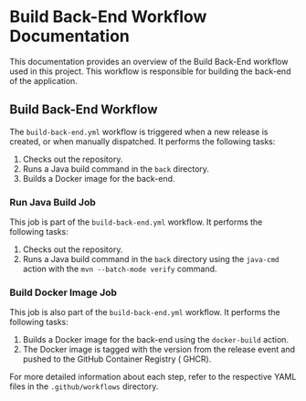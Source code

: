 # Build Back-End Workflow Documentation

This documentation provides an overview of the Build Back-End workflow used in this project. This workflow is
responsible for building the back-end of the application.

## Build Back-End Workflow

The `build-back-end.yml` workflow is triggered when a new release is created, or when manually dispatched. It performs
the following tasks:

1. Checks out the repository.
2. Runs a Java build command in the `back` directory.
3. Builds a Docker image for the back-end.

### Run Java Build Job

This job is part of the `build-back-end.yml` workflow. It performs the following tasks:

1. Checks out the repository.
2. Runs a Java build command in the `back` directory using the `java-cmd` action with the `mvn --batch-mode verify`
   command.

### Build Docker Image Job

This job is also part of the `build-back-end.yml` workflow. It performs the following tasks:

1. Builds a Docker image for the back-end using the `docker-build` action.
2. The Docker image is tagged with the version from the release event and pushed to the GitHub Container Registry (
   GHCR).

For more detailed information about each step, refer to the respective YAML files in the `.github/workflows` directory.